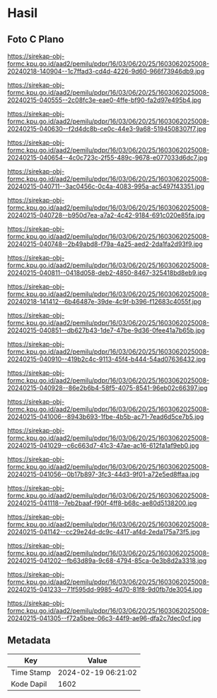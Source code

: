 # Hasil

## Foto C Plano

https://sirekap-obj-formc.kpu.go.id/aad2/pemilu/pdpr/16/03/06/20/25/1603062025008-20240218-140904--1c7ffad3-cd4d-4226-9d60-966f73946db9.jpg

https://sirekap-obj-formc.kpu.go.id/aad2/pemilu/pdpr/16/03/06/20/25/1603062025008-20240215-040555--2c08fc3e-eae0-4ffe-bf90-fa2d97e495b4.jpg

https://sirekap-obj-formc.kpu.go.id/aad2/pemilu/pdpr/16/03/06/20/25/1603062025008-20240215-040630--f2d4dc8b-ce0c-44e3-9a68-5194508307f7.jpg

https://sirekap-obj-formc.kpu.go.id/aad2/pemilu/pdpr/16/03/06/20/25/1603062025008-20240215-040654--4c0c723c-2f55-489c-9678-e077033d6dc7.jpg

https://sirekap-obj-formc.kpu.go.id/aad2/pemilu/pdpr/16/03/06/20/25/1603062025008-20240215-040711--3ac0456c-0c4a-4083-995a-ac5497f43351.jpg

https://sirekap-obj-formc.kpu.go.id/aad2/pemilu/pdpr/16/03/06/20/25/1603062025008-20240215-040728--b950d7ea-a7a2-4c42-9184-691c020e85fa.jpg

https://sirekap-obj-formc.kpu.go.id/aad2/pemilu/pdpr/16/03/06/20/25/1603062025008-20240215-040748--2b49abd8-f79a-4a25-aed2-2da1fa2d93f9.jpg

https://sirekap-obj-formc.kpu.go.id/aad2/pemilu/pdpr/16/03/06/20/25/1603062025008-20240215-040811--0418d058-deb2-4850-8467-325418bd8eb9.jpg

https://sirekap-obj-formc.kpu.go.id/aad2/pemilu/pdpr/16/03/06/20/25/1603062025008-20240218-141412--6b46487e-39de-4c9f-b396-f12683c4055f.jpg

https://sirekap-obj-formc.kpu.go.id/aad2/pemilu/pdpr/16/03/06/20/25/1603062025008-20240215-040851--db627b43-1de7-47be-9d36-0fee41a7b65b.jpg

https://sirekap-obj-formc.kpu.go.id/aad2/pemilu/pdpr/16/03/06/20/25/1603062025008-20240215-040910--419b2c4c-9113-45f4-b444-54ad07636432.jpg

https://sirekap-obj-formc.kpu.go.id/aad2/pemilu/pdpr/16/03/06/20/25/1603062025008-20240215-040928--86e2b6b4-58f5-4075-8541-96eb02c66397.jpg

https://sirekap-obj-formc.kpu.go.id/aad2/pemilu/pdpr/16/03/06/20/25/1603062025008-20240215-041006--8943b693-1fbe-4b5b-ac71-7ead6d5ce7b5.jpg

https://sirekap-obj-formc.kpu.go.id/aad2/pemilu/pdpr/16/03/06/20/25/1603062025008-20240215-041029--c6c663d7-41c3-47ae-ac16-612fa1af9eb0.jpg

https://sirekap-obj-formc.kpu.go.id/aad2/pemilu/pdpr/16/03/06/20/25/1603062025008-20240215-041056--0b17b897-3fc3-44d3-9f01-a72e5ed8ffaa.jpg

https://sirekap-obj-formc.kpu.go.id/aad2/pemilu/pdpr/16/03/06/20/25/1603062025008-20240215-041118--7eb2baaf-f90f-4ff8-b68c-ae80d5138200.jpg

https://sirekap-obj-formc.kpu.go.id/aad2/pemilu/pdpr/16/03/06/20/25/1603062025008-20240215-041142--cc29e24d-dc9c-4417-af4d-2eda175a73f5.jpg

https://sirekap-obj-formc.kpu.go.id/aad2/pemilu/pdpr/16/03/06/20/25/1603062025008-20240215-041202--fb63d89a-9c68-4794-85ca-0e3b8d2a3318.jpg

https://sirekap-obj-formc.kpu.go.id/aad2/pemilu/pdpr/16/03/06/20/25/1603062025008-20240215-041233--71f595dd-9985-4d70-81f8-9d0fb7de3054.jpg

https://sirekap-obj-formc.kpu.go.id/aad2/pemilu/pdpr/16/03/06/20/25/1603062025008-20240215-041305--f72a5bee-06c3-44f9-ae96-dfa2c7dec0cf.jpg


## Metadata

| Key        | Value               |
| ---------- | ------------------- |
| Time Stamp | 2024-02-19 06:21:02 |
| Kode Dapil | 1602                |



